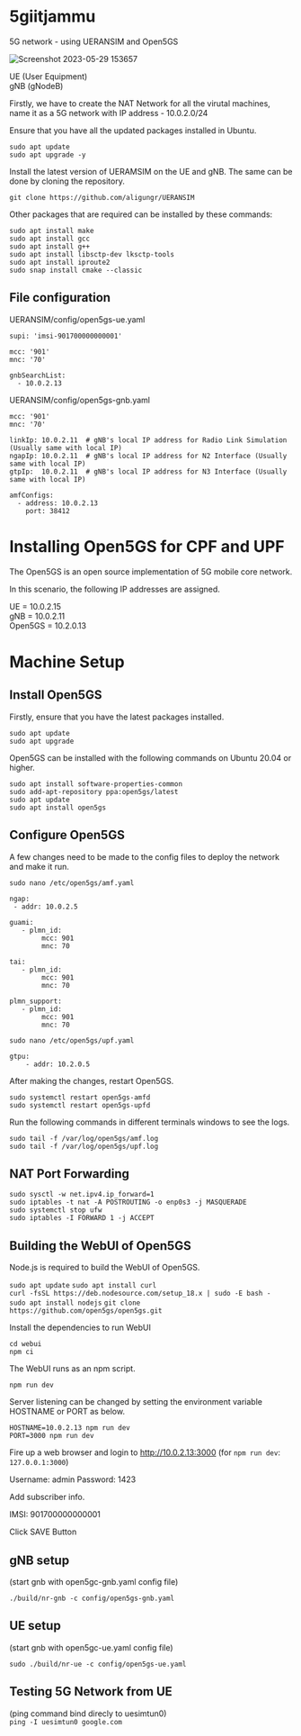 # 5giitjammu
5G network - using UERANSIM and Open5GS

![Screenshot 2023-05-29 153657](https://github.com/samareshbera/5giitjammu/assets/134690717/65844f36-9a46-439d-82af-ccd6f9afb25d)


 UE (User Equipment)  
 gNB (gNodeB) 

Firstly, we have to create the NAT Network for all the virutal machines, name it as a 5G network with IP address - 10.0.2.0/24

Ensure that you have all the updated packages installed in Ubuntu.

`sudo apt update`  
`sudo apt upgrade -y`  

Install the latest version of UERAMSIM on the UE and gNB. The same can be done by cloning the repository.

`git clone https://github.com/aligungr/UERANSIM`  

Other packages that are required can be installed by these commands:

`sudo apt install make`  
`sudo apt install gcc`  
`sudo apt install g++`  
`sudo apt install libsctp-dev lksctp-tools`  
`sudo apt install iproute2`  
`sudo snap install cmake --classic` 

## File configuration  

UERANSIM/config/open5gs-ue.yaml

    supi: 'imsi-901700000000001'  

    mcc: '901'  
    mnc: '70'  

    gnbSearchList:  
      - 10.0.2.13  

UERANSIM/config/open5gs-gnb.yaml

    mcc: '901'  
    mnc: '70'  

    linkIp: 10.0.2.11  # gNB's local IP address for Radio Link Simulation (Usually same with local IP)  
    ngapIp: 10.0.2.11  # gNB's local IP address for N2 Interface (Usually same with local IP)  
    gtpIp:  10.0.2.11  # gNB's local IP address for N3 Interface (Usually same with local IP)  

    amfConfigs:  
      - address: 10.0.2.13  
        port: 38412  



# Installing Open5GS for CPF and UPF

The Open5GS is an open source implementation of 5G mobile core network.  

In this scenario, the following IP addresses are assigned.

UE = 10.0.2.15  
gNB = 10.0.2.11  
Open5GS = 10.2.0.13  

# Machine Setup

## Install Open5GS

Firstly, ensure that you have the latest packages installed.

`sudo apt update`  
`sudo apt upgrade`  

Open5GS can be installed with the following commands on Ubuntu 20.04 or higher.

`sudo apt install software-properties-common`  
`sudo add-apt-repository ppa:open5gs/latest`  
`sudo apt update`  
`sudo apt install open5gs`  


## Configure Open5GS

A few changes need to be made to the config files to deploy the network and make it run.

`sudo nano /etc/open5gs/amf.yaml`  

    ngap:
     - addr: 10.0.2.5

    guami:
       - plmn_id:
            mcc: 901
            mnc: 70

    tai:
       - plmn_id:
            mcc: 901
            mnc: 70

    plmn_support:
       - plmn_id:
            mcc: 901
            mnc: 70


`sudo nano /etc/open5gs/upf.yaml`  

    gtpu:
        - addr: 10.2.0.5


After making the changes, restart Open5GS.

`sudo systemctl restart open5gs-amfd`  
`sudo systemctl restart open5gs-upfd`  


Run the following commands in different terminals windows to see the logs.

`sudo tail -f /var/log/open5gs/amf.log`  
`sudo tail -f /var/log/open5gs/upf.log`  


## NAT Port Forwarding

`sudo sysctl -w net.ipv4.ip_forward=1`  
`sudo iptables -t nat -A POSTROUTING -o enp0s3 -j MASQUERADE`  
`sudo systemctl stop ufw`  
`sudo iptables -I FORWARD 1 -j ACCEPT`  


## Building the WebUI of Open5GS

Node.js is required to build the WebUI of Open5GS.

`sudo apt update`
`sudo apt install curl`  
`curl -fsSL https://deb.nodesource.com/setup_18.x | sudo -E bash -`  
`sudo apt install nodejs` 
`git clone https://github.com/open5gs/open5gs.git`  


Install the dependencies to run WebUI

`cd webui`  
`npm ci`  

The WebUI runs as an npm script.

`npm run dev`  

Server listening can be changed by setting the environment variable HOSTNAME or PORT as below.

`HOSTNAME=10.0.2.13 npm run dev`  
`PORT=3000 npm run dev`


Fire up a web browser and login to http://10.0.2.13:3000 (for `npm run dev`: `127.0.0.1:3000`)

Username: admin
Password: 1423

Add subscriber info.

IMSI: 901700000000001

Click SAVE Button

## gNB setup
(start gnb with open5gc-gnb.yaml config file)

`./build/nr-gnb -c config/open5gs-gnb.yaml`  

## UE setup
(start gnb with open5gc-ue.yaml config file)

`sudo ./build/nr-ue -c config/open5gs-ue.yaml`  

## Testing 5G Network from UE
(ping command bind direcly to uesimtun0)  
`ping -I uesimtun0 google.com`  

